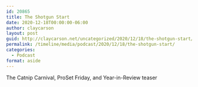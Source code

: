 ```yaml
---
id: 20865
title: The Shotgun Start
date: 2020-12-18T00:00:00-06:00
author: claycarson
layout: post
guid: http://claycarson.net/uncategorized/2020/12/18/the-shotgun-start/
permalink: /timeline/media/podcast/2020/12/18/the-shotgun-start/
categories:
  - Podcast
format: aside
---
```

<div class="media-details">The Catnip Carnival, ProSet Friday, and Year-in-Review teaser</div>

<div class="media-creator"></div>

<div class="media-rating"></div>